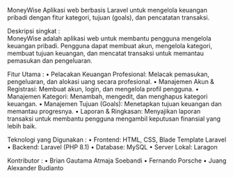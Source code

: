 MoneyWise 
Aplikasi web berbasis Laravel untuk mengelola keuangan pribadi dengan fitur kategori, tujuan (goals), dan pencatatan transaksi.

Deskripsi singkat :  
MoneyWise adalah aplikasi web untuk membantu pengguna mengelola keuangan pribadi. Pengguna dapat membuat akun, mengelola kategori, membuat tujuan keuangan, dan mencatat transaksi untuk memantau pemasukan dan pengeluaran.

Fitur Utama : 
•	Pelacakan Keuangan Profesional: Melacak pemasukan, pengeluaran, dan alokasi uang secara     profesional.
•	Manajemen Akun & Registrasi: Membuat akun, login, dan mengelola profil pengguna.
•	Manajemen Kategori: Menambah, mengedit, dan menghapus kategori keuangan.
•	Manajemen Tujuan (Goals): Menetapkan tujuan keuangan dan memantau progresnya.
•	Laporan & Ringkasan: Menyajikan laporan transaksi untuk membantu pengguna mengambil   keputusan finansial yang lebih baik.

Teknologi yang Digunakan :
•	Frontend: HTML, CSS, Blade Template Laravel
•	Backend: Laravel (PHP 8.1)
•	Database: MySQL
•	Server Lokal: Laragon 

Kontributor :
•	Brian Gautama Atmaja Soebandi
•	Fernando Porsche
•	Juang Alexander Budianto 

